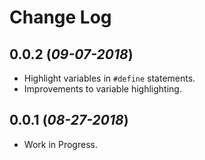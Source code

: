 # Change Log


## 0.0.2 (*09-07-2018*) 
- Highlight variables in `#define` statements.
- Improvements to variable highlighting.

## 0.0.1 (*08-27-2018*) 
- Work in Progress.
